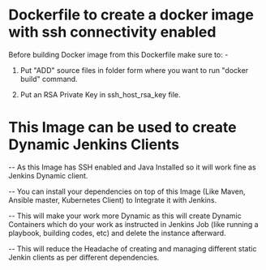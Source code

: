 # Dockerfile to create a docker image with ssh connectivity enabled

Before building Docker image from this Dockerfile make sure to: -

1) Put "ADD" source files in folder form where you want to run "docker build" command.

2) Put an RSA Private Key in ssh_host_rsa_key file.

# This Image can be used to create Dynamic Jenkins Clients

-- As this Image has SSH enabled and Java Installed so it will work fine as Jenkins Dynamic client.

-- You can install your dependencies on top of this Image (Like Maven, Ansible master, Kubernetes Client) to Integrate it with Jenkins. 

-- This will make your work more Dynamic as this will create Dynamic Containers which do your work as instructed in Jenkins Job (like running a playbook, building codes, etc) and delete the instance afterward.

-- This will reduce the Headache of creating and managing different static Jenkin clients as per different dependencies.
